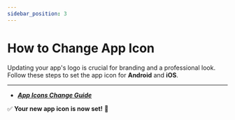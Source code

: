 ```yaml
---
sidebar_position: 3
---
```


# How to Change App Icon

Updating your app's logo is crucial for branding and a professional look. Follow these steps to set the app icon for **Android** and **iOS**.

---

- ***[App Icons Change Guide](https://wrteam-in.github.io/common_app_doc/GeneralSettings/appicon)***

✅ **Your new app icon is now set!** 🚀 